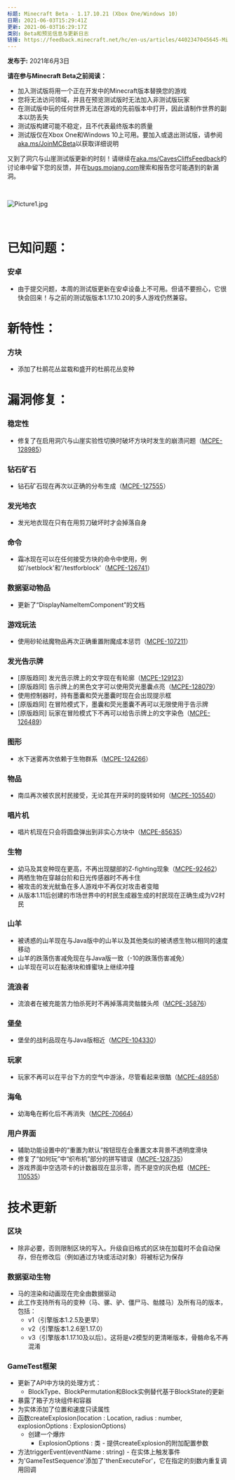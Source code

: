 ```yaml
---
标题: Minecraft Beta - 1.17.10.21 (Xbox One/Windows 10)
日期: 2021-06-03T15:29:41Z
更新: 2021-06-03T16:29:17Z
类别: Beta和预览信息与更新日志
链接: https://feedback.minecraft.net/hc/en-us/articles/4402347045645-Minecraft-Beta-1-17-10-21-Xbox-One-Windows-10
---
```


**发布于:** 2021年6月3日

**请在参与Minecraft Beta之前阅读：**

- 加入测试版将用一个正在开发中的Minecraft版本替换您的游戏
- 您将无法访问领域，并且在预览测试版时无法加入非测试版玩家
- 在测试版中玩的任何世界无法在游戏的先前版本中打开，因此请制作世界的副本以防丢失
- 测试版构建可能不稳定，且不代表最终版本的质量
- 测试版仅在Xbox One和Windows 10上可用。要加入或退出测试版，请参阅[aka.ms/JoinMCBeta](https://aka.ms/JoinMCBeta)以获取详细说明

又到了洞穴与山崖测试版更新的时刻！请继续在[aka.ms/CavesCliffsFeedback](https://aka.ms/CavesCliffsFeedback)的讨论串中留下您的反馈，并在[bugs.mojang.com](https://bugs.mojang.com/)搜索和报告您可能遇到的新漏洞。

 

![Picture1.jpg](https://feedback.minecraft.net/hc/article_attachments/4402347029645/Picture1.jpg)

 

# 已知问题：

### 安卓

- 由于提交问题，本周的测试版更新在安卓设备上不可用。但请不要担心，它很快会回来！与之前的测试版版本1.17.10.20的多人游戏仍然兼容。

# 新特性：

### 方块

- 添加了杜鹃花丛盆栽和盛开的杜鹃花丛变种

# 漏洞修复：

### 稳定性

- 修复了在启用洞穴与山崖实验性切换时破坏方块时发生的崩溃问题（[MCPE-128985](https://bugs.mojang.com/browse/MCPE-128985)）

### 钻石矿石

- 钻石矿石现在再次以正确的分布生成（[MCPE-127555](https://bugs.mojang.com/browse/MCPE-127555)）

### 发光地衣

- 发光地衣现在只有在用剪刀破坏时才会掉落自身

### 命令

- 霜冰现在可以在任何接受方块的命令中使用，例如'/setblock'和'/testforblock'（[MCPE-126741](https://bugs.mojang.com/browse/MCPE-126741)）

### 数据驱动物品

- 更新了“DisplayNameItemComponent”的文档

### 游戏玩法

- 使用砂轮祛魔物品再次正确重置附魔成本惩罚（[MCPE-107211](https://bugs.mojang.com/browse/MCPE-107211)）

### 发光告示牌

- \[原版趋同\] 发光告示牌上的文字现在有轮廓（[MCPE-129123](https://bugs.mojang.com/browse/MCPE-129123)）
- \[原版趋同\] 告示牌上的黑色文字可以使用荧光墨囊点亮（[MCPE-128079](https://bugs.mojang.com/browse/MCPE-128079)）
- 使用控制器时，持有墨囊和荧光墨囊时现在会出现提示框
- \[原版趋同\] 在冒险模式下，墨囊和荧光墨囊不再可以无限使用于告示牌
- \[原版趋同\] 玩家在冒险模式下不再可以给告示牌上的文字染色（[MCPE-126489](https://bugs.mojang.com/browse/MCPE-126489)）

### 图形

- 水下迷雾再次依赖于生物群系（[MCPE-124266](https://bugs.mojang.com/browse/MCPE-124266)）

### 物品

- 南瓜再次被农民村民接受，无论其在开采时的旋转如何（[MCPE-105540](https://bugs.mojang.com/browse/MCPE-105540)）

### 唱片机

- 唱片机现在只会将圆盘弹出到非实心方块中（[MCPE-85635](https://bugs.mojang.com/browse/MCPE-85635)）

### 生物

- 幼马及其变种现在更高，不再出现腿部的Z-fighting现象（[MCPE-92462](https://bugs.mojang.com/browse/MCPE-92462)）
- 两栖生物在穿越台阶和日光传感器时不再卡住
- 被攻击的发光鱿鱼在多人游戏中不再仅对攻击者变暗
- 从版本1.11后创建的市场世界中的村民生成器生成的村民现在正确生成为V2村民

### 山羊

- 被诱惑的山羊现在与Java版中的山羊以及其他类似的被诱惑生物以相同的速度移动
- 山羊的跌落伤害减免现在与Java版一致（-10的跌落伤害减免）
- 山羊现在可以在黏液块和蜂蜜块上继续冲撞

### 流浪者

- 流浪者在被充能苦力怕杀死时不再掉落凋灵骷髅头颅（[MCPE-35876](https://bugs.mojang.com/browse/MCPE-35876)）

### 堡垒

- 堡垒的战利品现在与Java版相近（[MCPE-104330](https://bugs.mojang.com/browse/MCPE-104330)）

### 玩家

- 玩家不再可以在平台下方的空气中游泳，尽管看起来很酷（[MCPE-48958](https://bugs.mojang.com/browse/MCPE-48958)）

### 海龟

- 幼海龟在孵化后不再消失（[MCPE-70664](https://bugs.mojang.com/browse/MCPE-70664)）

### 用户界面

- 辅助功能设置中的“重置为默认”按钮现在会重置文本背景不透明度滑块
- 修复了“如何玩”中“织布机”部分的拼写错误（[MCPE-128735](https://bugs.mojang.com/browse/MCPE-128735)）
- 游戏界面中空选项卡的计数器现在显示零，而不是空的灰色框（[MCPE-110535](https://bugs.mojang.com/browse/MCPE-110535)）

# 技术更新

### 区块

- 除非必要，否则限制区块的写入。升级自旧格式的区块在加载时不会自动保存，但在修改后（例如通过方块或活动对象）将被标记为保存

### 数据驱动生物

- 马的渲染和动画现在完全由数据驱动
- 此工作支持所有马的变种（马、骡、驴、僵尸马、骷髅马）及所有马的版本，包括：
  - v1（引擎版本1.2.5及更早）
  - v2（引擎版本1.2.6至1.17.0）
  - v3（引擎版本1.17.10及以后）。这将是v2模型的更清晰版本，骨骼命名不再混淆

### GameTest框架

- 更新了API中方块的处理方式：
  - BlockType、BlockPermutation和Block实例替代基于BlockState的更新
- 暴露了箱子方块组件和容器
- 为实体添加了位置和速度只读属性
- 函数createExplosion(location : Location, radius : number, explosionOptions : ExplosionOptions)
  - 创建一个爆炸
    - ExplosionOptions : 类 - 提供createExplosion的附加配置参数
- 方法triggerEvent(eventName : string) - 在实体上触发事件
- 为'GameTestSequence'添加了'thenExecuteFor'，它在指定的刻数内重复调用回调